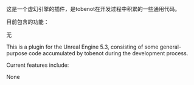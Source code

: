 这是一个虚幻引擎的插件，是tobenot在开发过程中积累的一些通用代码。

目前包含的功能：

无

This is a plugin for the Unreal Engine 5.3, consisting of some general-purpose code accumulated by tobenot during the development process. 

Current features include:

None
